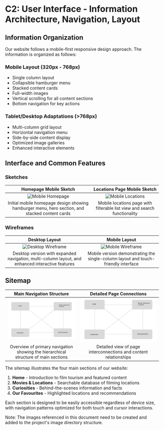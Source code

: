 # C2: User Interface - Information Architecture, Navigation, Layout

## Information Organization
Our website follows a mobile-first responsive design approach. The information is organized as follows:

### Mobile Layout (320px - 768px)
- Single column layout
- Collapsible hamburger menu
- Stacked content cards
- Full-width images
- Vertical scrolling for all content sections
- Bottom navigation for key actions

### Tablet/Desktop Adaptations (>768px)
- Multi-column grid layout
- Horizontal navigation menu
- Side-by-side content display
- Optimized image galleries
- Enhanced interactive elements

## Interface and Common Features

### Sketches

| Homepage Mobile Sketch | Locations Page Mobile Sketch |
|:-------------------:|:-------------------------:|
| ![Mobile Homepage](../doc/images/sketches/mobile-home.jpg) | ![Mobile Locations](../doc/images/sketches/mobile-locations.jpg) |
| Initial mobile homepage design showing hamburger menu, hero section, and stacked content cards | Mobile locations page with filterable list view and search functionality |

### Wireframes

| Desktop Layout | Mobile Layout |
|:-------------:|:-------------:|
| ![Desktop Wireframe](../doc/images/wireframes/desktop.jpg) | ![Mobile Wireframe](../doc/images/wireframes/mobile.jpg) |
| Desktop version with expanded navigation, multi-column layout, and enhanced interactive features | Mobile version demonstrating the single-column layout and touch-friendly interface |

## Sitemap

| Main Navigation Structure | Detailed Page Connections |
|:-----------------------:|:-------------------------:|
| ![Main Sitemap](../doc/images/Flowchart.png) | ![Detailed Sitemap](../doc/images/Flowchart.png) |
| Overview of primary navigation showing the hierarchical structure of main sections | Detailed view of page interconnections and content relationships |

The sitemap illustrates the four main sections of our website:
1. **Home** - Introduction to film tourism and featured content
2. **Movies & Locations** - Searchable database of filming locations
3. **Curiosities** - Behind-the-scenes information and facts
4. **Our Favourites** - Highlighted locations and recommendations

Each section is designed to be easily accessible regardless of device size, with navigation patterns optimized for both touch and cursor interactions.

Note: The images referenced in this document need to be created and added to the project's image directory structure.
